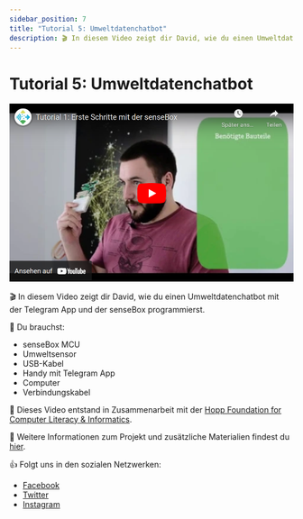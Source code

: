 ```yaml
---
sidebar_position: 7
title: "Tutorial 5: Umweltdatenchatbot"
description: 🎬 In diesem Video zeigt dir David, wie du einen Umweltdatenchatbot mit der Telegram App und der senseBox programmierst.
---
```

# Tutorial 5: Umweltdatenchatbot

[![](../../static/img/tutorials/umweltdatenchatbot/Bildschirmfoto%20vom%202022-09-08%2012-15-36.png)](https://youtu.be/dZo_oR-YtNk)

🎬 In diesem Video zeigt dir David, wie du einen Umweltdatenchatbot mit der Telegram App und der senseBox programmierst.

🧰 Du brauchst:
- senseBox MCU
- Umweltsensor
- USB-Kabel
- Handy mit Telegram App
- Computer
- Verbindungskabel


🎥 Dieses Video entstand in Zusammenarbeit mit der [Hopp Foundation for Computer Literacy & Informatics](https://www.hopp-foundation.de/).

 🔎 Weitere Informationen zum Projekt und zusätzliche Materialien findest du [hier](https://www.sensebox.de).


👍 Folgt uns in den sozialen Netzwerken:
- [Facebook](https://www.facebook.com/sensebox.de)
- [Twitter](https://twitter.com/sensebox_de)
- [Instagram](https://www.instagram.com/sensebox_de)
